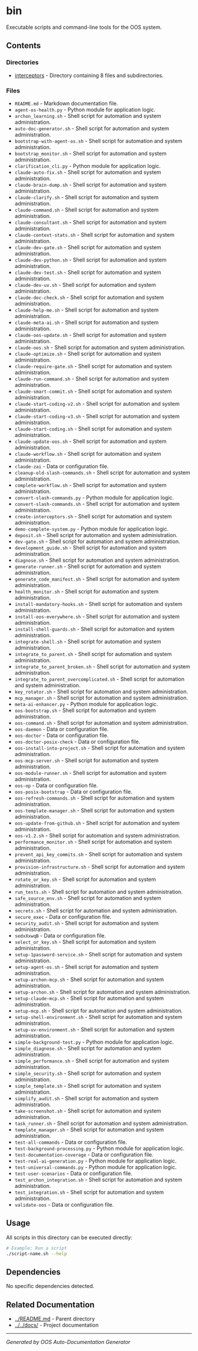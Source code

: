 # bin

Executable scripts and command-line tools for the OOS system.

## Contents

### Directories
- [interceptors](interceptors/) - Directory containing 8 files and subdirectories.

### Files
- `README.md` - Markdown documentation file.
- `agent-os-health.py` - Python module for application logic.
- `archon_learning.sh` - Shell script for automation and system administration.
- `auto-doc-generator.sh` - Shell script for automation and system administration.
- `bootstrap-with-agent-os.sh` - Shell script for automation and system administration.
- `bootstrap_monitor.sh` - Shell script for automation and system administration.
- `clarification_cli.py` - Python module for application logic.
- `claude-auto-fix.sh` - Shell script for automation and system administration.
- `claude-brain-dump.sh` - Shell script for automation and system administration.
- `claude-clarify.sh` - Shell script for automation and system administration.
- `claude-command.sh` - Shell script for automation and system administration.
- `claude-consultant.sh` - Shell script for automation and system administration.
- `claude-context-stats.sh` - Shell script for automation and system administration.
- `claude-dev-gate.sh` - Shell script for automation and system administration.
- `claude-dev-python.sh` - Shell script for automation and system administration.
- `claude-dev-test.sh` - Shell script for automation and system administration.
- `claude-dev-uv.sh` - Shell script for automation and system administration.
- `claude-doc-check.sh` - Shell script for automation and system administration.
- `claude-help-me.sh` - Shell script for automation and system administration.
- `claude-meta-ai.sh` - Shell script for automation and system administration.
- `claude-oos-update.sh` - Shell script for automation and system administration.
- `claude-oos.sh` - Shell script for automation and system administration.
- `claude-optimize.sh` - Shell script for automation and system administration.
- `claude-require-gate.sh` - Shell script for automation and system administration.
- `claude-run-command.sh` - Shell script for automation and system administration.
- `claude-smart-commit.sh` - Shell script for automation and system administration.
- `claude-start-coding-v2.sh` - Shell script for automation and system administration.
- `claude-start-coding-v3.sh` - Shell script for automation and system administration.
- `claude-start-coding.sh` - Shell script for automation and system administration.
- `claude-update-oos.sh` - Shell script for automation and system administration.
- `claude-workflow.sh` - Shell script for automation and system administration.
- `claude-zai` - Data or configuration file.
- `cleanup-old-slash-commands.sh` - Shell script for automation and system administration.
- `complete-workflow.sh` - Shell script for automation and system administration.
- `convert-slash-commands.py` - Python module for application logic.
- `convert-slash-commands.sh` - Shell script for automation and system administration.
- `create-interceptors.sh` - Shell script for automation and system administration.
- `demo-complete-system.py` - Python module for application logic.
- `deposit.sh` - Shell script for automation and system administration.
- `dev-gate.sh` - Shell script for automation and system administration.
- `development_guide.sh` - Shell script for automation and system administration.
- `diagnose.sh` - Shell script for automation and system administration.
- `generate-runner.sh` - Shell script for automation and system administration.
- `generate_code_manifest.sh` - Shell script for automation and system administration.
- `health_monitor.sh` - Shell script for automation and system administration.
- `install-mandatory-hooks.sh` - Shell script for automation and system administration.
- `install-oos-everywhere.sh` - Shell script for automation and system administration.
- `install-shell-guards.sh` - Shell script for automation and system administration.
- `integrate-shell.sh` - Shell script for automation and system administration.
- `integrate_to_parent.sh` - Shell script for automation and system administration.
- `integrate_to_parent_broken.sh` - Shell script for automation and system administration.
- `integrate_to_parent_overcomplicated.sh` - Shell script for automation and system administration.
- `key_rotator.sh` - Shell script for automation and system administration.
- `mcp_manager.sh` - Shell script for automation and system administration.
- `meta-ai-enhancer.py` - Python module for application logic.
- `oos-bootstrap.sh` - Shell script for automation and system administration.
- `oos-command.sh` - Shell script for automation and system administration.
- `oos-daemon` - Data or configuration file.
- `oos-doctor` - Data or configuration file.
- `oos-doctor-posix-check` - Data or configuration file.
- `oos-install-into-project.sh` - Shell script for automation and system administration.
- `oos-mcp-server.sh` - Shell script for automation and system administration.
- `oos-module-runner.sh` - Shell script for automation and system administration.
- `oos-op` - Data or configuration file.
- `oos-posix-bootstrap` - Data or configuration file.
- `oos-refresh-commands.sh` - Shell script for automation and system administration.
- `oos-template-manager.sh` - Shell script for automation and system administration.
- `oos-update-from-github.sh` - Shell script for automation and system administration.
- `oos-v1.2.sh` - Shell script for automation and system administration.
- `performance_monitor.sh` - Shell script for automation and system administration.
- `prevent_api_key_commits.sh` - Shell script for automation and system administration.
- `provision-infrastructure.sh` - Shell script for automation and system administration.
- `rotate_or_key.sh` - Shell script for automation and system administration.
- `run_tests.sh` - Shell script for automation and system administration.
- `safe_source_env.sh` - Shell script for automation and system administration.
- `secrets.sh` - Shell script for automation and system administration.
- `secure_exec` - Data or configuration file.
- `security_audit.sh` - Shell script for automation and system administration.
- `sedxXxwqB` - Data or configuration file.
- `select_or_key.sh` - Shell script for automation and system administration.
- `setup-1password-service.sh` - Shell script for automation and system administration.
- `setup-agent-os.sh` - Shell script for automation and system administration.
- `setup-archon-mcp.sh` - Shell script for automation and system administration.
- `setup-archon.sh` - Shell script for automation and system administration.
- `setup-claude-mcp.sh` - Shell script for automation and system administration.
- `setup-mcp.sh` - Shell script for automation and system administration.
- `setup-shell-environment.sh` - Shell script for automation and system administration.
- `setup-uv-environment.sh` - Shell script for automation and system administration.
- `simple-background-test.py` - Python module for application logic.
- `simple_diagnose.sh` - Shell script for automation and system administration.
- `simple_performance.sh` - Shell script for automation and system administration.
- `simple_security.sh` - Shell script for automation and system administration.
- `simple_template.sh` - Shell script for automation and system administration.
- `simplify_audit.sh` - Shell script for automation and system administration.
- `take-screenshot.sh` - Shell script for automation and system administration.
- `task_runner.sh` - Shell script for automation and system administration.
- `template_manager.sh` - Shell script for automation and system administration.
- `test-all-commands` - Data or configuration file.
- `test-background-processing.py` - Python module for application logic.
- `test-documentation-coverage` - Data or configuration file.
- `test-real-ai-generation.py` - Python module for application logic.
- `test-universal-commands.py` - Python module for application logic.
- `test-user-scenarios` - Data or configuration file.
- `test_archon_integration.sh` - Shell script for automation and system administration.
- `test_integration.sh` - Shell script for automation and system administration.
- `validate-oos` - Data or configuration file.

## Usage

All scripts in this directory can be executed directly:

```bash
# Example: Run a script
./script-name.sh --help
```

## Dependencies

No specific dependencies detected.

## Related Documentation

- [../README.md](../README.md) - Parent directory
- [../../docs/](../../docs/) - Project documentation

---
*Generated by OOS Auto-Documentation Generator*
